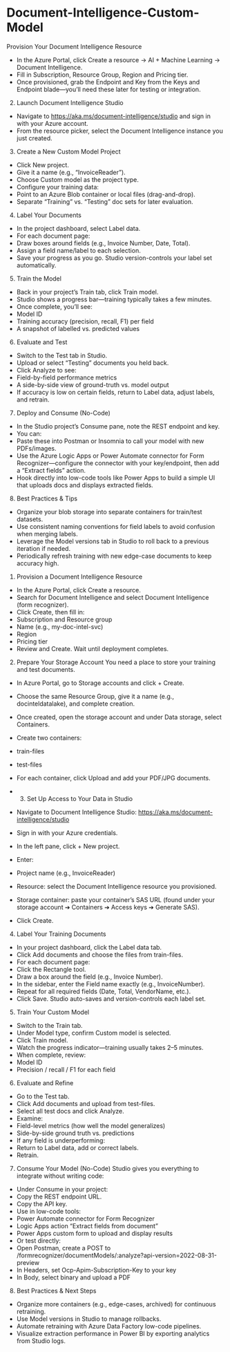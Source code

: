 # Document-Intelligence-Custom-Model
 Provision Your Document Intelligence Resource
- In the Azure Portal, click Create a resource → AI + Machine Learning → Document Intelligence.
- Fill in Subscription, Resource Group, Region and Pricing tier.
- Once provisioned, grab the Endpoint and Key from the Keys and Endpoint blade—you’ll need these later for testing or integration.

2. Launch Document Intelligence Studio
- Navigate to https://aka.ms/document-intelligence/studio and sign in with your Azure account.
- From the resource picker, select the Document Intelligence instance you just created.

3. Create a New Custom Model Project
- Click New project.
- Give it a name (e.g., “InvoiceReader”).
- Choose Custom model as the project type.
- Configure your training data:
- Point to an Azure Blob container or local files (drag-and-drop).
- Separate “Training” vs. “Testing” doc sets for later evaluation.

4. Label Your Documents
- In the project dashboard, select Label data.
- For each document page:
- Draw boxes around fields (e.g., Invoice Number, Date, Total).
- Assign a field name/label to each selection.
- Save your progress as you go. Studio version-controls your label set automatically.

5. Train the Model
- Back in your project’s Train tab, click Train model.
- Studio shows a progress bar—training typically takes a few minutes.
- Once complete, you’ll see:
- Model ID
- Training accuracy (precision, recall, F1) per field
- A snapshot of labelled vs. predicted values

6. Evaluate and Test
- Switch to the Test tab in Studio.
- Upload or select “Testing” documents you held back.
- Click Analyze to see:
- Field-by-field performance metrics
- A side-by-side view of ground-truth vs. model output
- If accuracy is low on certain fields, return to Label data, adjust labels, and retrain.

7. Deploy and Consume (No-Code)
- In the Studio project’s Consume pane, note the REST endpoint and key.
- You can:
- Paste these into Postman or Insomnia to call your model with new PDFs/images.
- Use the Azure Logic Apps or Power Automate connector for Form Recognizer—configure the connector with your key/endpoint, then add a “Extract fields” action.
- Hook directly into low-code tools like Power Apps to build a simple UI that uploads docs and displays extracted fields.

8. Best Practices & Tips
- Organize your blob storage into separate containers for train/test datasets.
- Use consistent naming conventions for field labels to avoid confusion when merging labels.
- Leverage the Model versions tab in Studio to roll back to a previous iteration if needed.
- Periodically refresh training with new edge-case documents to keep accuracy high.


1. Provision a Document Intelligence Resource
- In the Azure Portal, click Create a resource.
- Search for Document Intelligence and select Document Intelligence (form recognizer).
- Click Create, then fill in:
- Subscription and Resource group
- Name (e.g., my-doc-intel-svc)
- Region
- Pricing tier
- Review and Create. Wait until deployment completes.

2. Prepare Your Storage Account
You need a place to store your training and test documents.
- In Azure Portal, go to Storage accounts and click + Create.
- Choose the same Resource Group, give it a name (e.g., docinteldatalake), and complete creation.
- Once created, open the storage account and under Data storage, select Containers.
- Create two containers:
- train-files
- test-files
- For each container, click Upload and add your PDF/JPG documents.

- 3. Set Up Access to Your Data in Studio
- Navigate to Document Intelligence Studio: https://aka.ms/document-intelligence/studio
- Sign in with your Azure credentials.
- In the left pane, click + New project.
- Enter:
- Project name (e.g., InvoiceReader)
- Resource: select the Document Intelligence resource you provisioned.
- Storage container: paste your container’s SAS URL (found under your storage account ➔ Containers ➔ Access keys ➔ Generate SAS).
- Click Create.

4. Label Your Training Documents
- In your project dashboard, click the Label data tab.
- Click Add documents and choose the files from train-files.
- For each document page:
- Click the Rectangle tool.
- Draw a box around the field (e.g., Invoice Number).
- In the sidebar, enter the Field name exactly (e.g., InvoiceNumber).
- Repeat for all required fields (Date, Total, VendorName, etc.).
- Click Save. Studio auto-saves and version-controls each label set.

5. Train Your Custom Model
- Switch to the Train tab.
- Under Model type, confirm Custom model is selected.
- Click Train model.
- Watch the progress indicator—training usually takes 2–5 minutes.
- When complete, review:
- Model ID
- Precision / recall / F1 for each field

6. Evaluate and Refine
- Go to the Test tab.
- Click Add documents and upload from test-files.
- Select all test docs and click Analyze.
- Examine:
- Field-level metrics (how well the model generalizes)
- Side-by-side ground truth vs. predictions
- If any field is underperforming:
- Return to Label data, add or correct labels.
- Retrain.

7. Consume Your Model (No-Code)
Studio gives you everything to integrate without writing code:
- Under Consume in your project:
- Copy the REST endpoint URL.
- Copy the API key.
- Use in low-code tools:
- Power Automate connector for Form Recognizer
- Logic Apps action “Extract fields from document”
- Power Apps custom form to upload and display results
- Or test directly:
- Open Postman, create a POST to <endpoint>/formrecognizer/documentModels/<modelId>:analyze?api-version=2022-08-31-preview
- In Headers, set Ocp-Apim-Subscription-Key to your key
- In Body, select binary and upload a PDF

8. Best Practices & Next Steps
- Organize more containers (e.g., edge-cases, archived) for continuous retraining.
- Use Model versions in Studio to manage rollbacks.
- Automate retraining with Azure Data Factory low-code pipelines.
- Visualize extraction performance in Power BI by exporting analytics from Studio logs.



